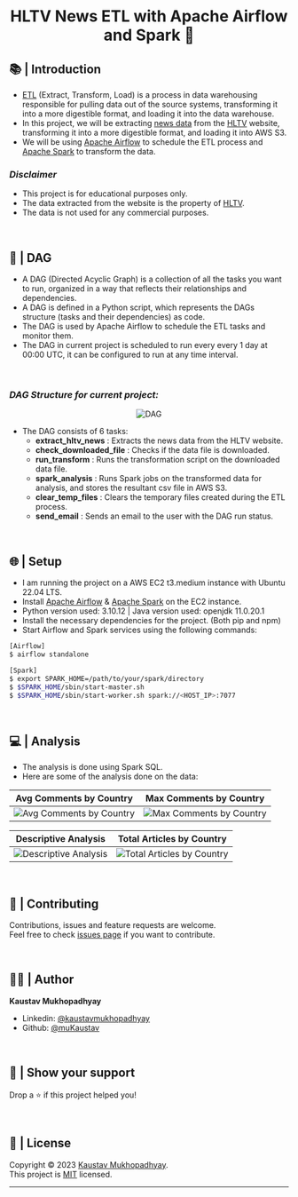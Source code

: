 <h1 align="center">HLTV News ETL with Apache Airflow and Spark 🧭</h1>

## 📚 | Introduction

- [ETL](https://en.wikipedia.org/wiki/Extract,_transform,_load) (Extract, Transform, Load) is a process in data warehousing responsible for pulling data out of the source systems, transforming it into a more digestible format, and loading it into the data warehouse.
- In this project, we will be extracting [news data](https://www.hltv.org/news/archive/2023/november) from the [HLTV](https://www.hltv.org/) website, transforming it into a more digestible format, and loading it into AWS S3.
- We will be using [Apache Airflow](https://airflow.apache.org/) to schedule the ETL process and [Apache Spark](https://spark.apache.org/) to transform the data.

### _**Disclaimer**_

- This project is for educational purposes only.
- The data extracted from the website is the property of [HLTV](https://www.hltv.org/).
- The data is not used for any commercial purposes.

<br/>

## 🚀 | DAG

- A DAG (Directed Acyclic Graph) is a collection of all the tasks you want to run, organized in a way that reflects their relationships and dependencies.
- A DAG is defined in a Python script, which represents the DAGs structure (tasks and their dependencies) as code.
- The DAG is used by Apache Airflow to schedule the ETL tasks and monitor them.
- The DAG in current project is scheduled to run every every 1 day at 00:00 UTC, it can be configured to run at any time interval.

<br/>

### _**DAG Structure for current project:**_

<p align = center>
    <img alt="DAG" src="https://raw.githubusercontent.com/muKaustav/hltv-news-etl/master/images/dag.png" target="_blank" />


- The DAG consists of 6 tasks:
    - **extract_hltv_news** : Extracts the news data from the HLTV website.
    - **check_downloaded_file** : Checks if the data file is downloaded.
    - **run_transform** : Runs the transformation script on the downloaded data file.
    - **spark_analysis** : Runs Spark jobs on the transformed data for analysis, and stores the resultant csv file in AWS S3.
    - **clear_temp_files** : Clears the temporary files created during the ETL process.
    - **send_email** : Sends an email to the user with the DAG run status.
<br/>

## 🌐 | Setup

- I am running the project on a AWS EC2 t3.medium instance with Ubuntu 22.04 LTS.
- Install [Apache Airflow](https://airflow.apache.org/docs/apache-airflow/stable/start.html) & [Apache Spark](https://downloads.apache.org/spark/)  on the EC2 instance.
- Python version used: 3.10.12 | Java version used: openjdk 11.0.20.1
- Install the necessary dependencies for the project. (Both pip and npm)
- Start Airflow and Spark services using the following commands:
```sh
[Airflow]
$ airflow standalone

[Spark]
$ export SPARK_HOME=/path/to/your/spark/directory
$ $SPARK_HOME/sbin/start-master.sh
$ $SPARK_HOME/sbin/start-worker.sh spark://<HOST_IP>:7077
```

<br/>

## 💻 | Analysis 

- The analysis is done using Spark SQL.
- Here are some of the analysis done on the data:

|                  Avg Comments by Country                 |                    Max Comments by Country               |
|:-------------------------------------:|:-------------------------------------:|
| ![](https://raw.githubusercontent.com/muKaustav/hltv-news-etl/master/images/average_comments_by_country.png "Avg Comments by Country") | ![](https://raw.githubusercontent.com/muKaustav/hltv-news-etl/master/images/max_comments_by_country.png "Max Comments by Country")|

|                  Descriptive Analysis                 |                    Total Articles by Country               |
|:-------------------------------------:|:-------------------------------------:|
| ![](https://raw.githubusercontent.com/muKaustav/hltv-news-etl/master/images/descriptive_analysis.png "Descriptive Analysis") | ![](https://raw.githubusercontent.com/muKaustav/hltv-news-etl/master/images/total_articles_by_country.png "Total Articles by Country")|

<br/>

## 🍻 | Contributing

Contributions, issues and feature requests are welcome.<br>
Feel free to check [issues page](https://github.com/muKaustav/ShortURL/issues) if you want to contribute.

<br/>

## 🧑🏽 | Author

**Kaustav Mukhopadhyay**

- Linkedin: [@kaustavmukhopadhyay](https://www.linkedin.com/in/kaustavmukhopadhyay/)
- Github: [@muKaustav](https://github.com/muKaustav)

<br/>

## 🙌 | Show your support

Drop a ⭐️ if this project helped you!

<br/>

## 📝 | License

Copyright © 2023 [Kaustav Mukhopadhyay](https://github.com/muKaustav).<br />
This project is [MIT](./LICENSE) licensed.

---
